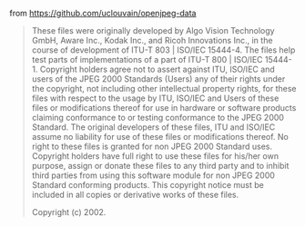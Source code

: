 from https://github.com/uclouvain/openjpeg-data

> These files were originally developed by Algo Vision Technology GmbH,
Aware Inc., Kodak Inc., and Ricoh Innovations Inc., in the course of
development of ITU-T 803 | ISO/IEC 15444-4.  The files help test parts
of implementations of a part of ITU-T 800 | ISO/IEC 15444-1. Copyright
holders agree not to assert against ITU, ISO/IEC and users of the JPEG
2000 Standards (Users) any of their rights under the copyright, not
including other intellectual property rights, for these files with
respect to the usage by ITU, ISO/IEC and Users of these files or
modifications thereof for use in hardware or software products
claiming conformance to or testing conformance to the JPEG 2000
Standard.  The original developers of these files, ITU and ISO/IEC
assume no liability for use of these files or modifications
thereof. No right to these files is granted for non JPEG 2000 Standard
uses. Copyright holders have full right to use these files for his/her
own purpose, assign or donate these files to any third party and to
inhibit third parties from using this software module for non JPEG
2000 Standard conforming products. This copyright notice must be
included in all copies or derivative works of these files.
>
> Copyright (c) 2002.
